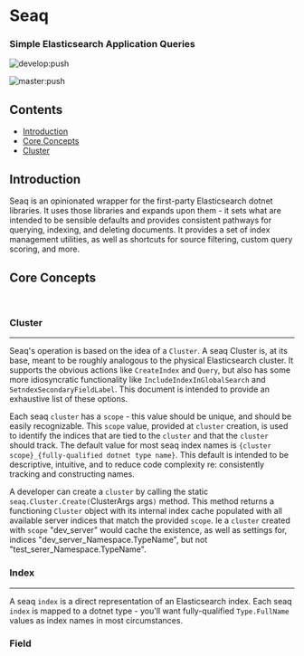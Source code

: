# Seaq

### Simple Elasticsearch Application Queries

![develop:push](https://github.com/oklacoder/seaq/workflows/develop:push/badge.svg)

![master:push](https://github.com/oklacoder/seaq/workflows/master:push/badge.svg)

## Contents

- [Introduction](#introduction)
- [Core Concepts](#core-concepts)
- [Cluster](#cluster)

## <a id="introduction">Introduction</a>

Seaq is an opinionated wrapper for the first-party Elasticsearch dotnet libraries.  It uses those libraries and expands upon them - it sets what are intended to be sensible defaults and provides consistent pathways for querying, indexing, and deleting documents.  It provides a set of index management utilities, as well as shortcuts for source filtering, custom query scoring, and more.

## <a id="core-concepts">Core Concepts</a>

<br/>

### <a id="cluster">Cluster</a>

<hr/>

Seaq's operation is based on the idea of a `Cluster`.  A seaq Cluster is, at its base, meant to be roughly analogous to the physical Elasticsearch cluster.  It supports the obvious actions like `CreateIndex` and `Query`, but also has some more idiosyncratic functionality like `IncludeIndexInGlobalSearch` and `SetndexSecondaryFieldLabel`.  This document is intended to provide an exhaustive list of these options.

Each seaq `cluster` has a `scope` - this value should be unique, and should be easily recognizable.  This `scope` value, provided at `cluster` creation, is used to identify the indices that are tied to the `cluster` and that the `cluster` should track.  The default value for most seaq index names is `{cluster scope}_{fully-qualified dotnet type name}`.  This default is intended to be descriptive, intuitive, and to reduce code complexity re: consistently tracking and constructing names.

A developer can create a `cluster` by calling the static `seaq.Cluster.Create(`ClusterArgs args`)` method.  This method returns a functioning `Cluster` object with its internal index cache populated with all available server indices that match the provided `scope`.  Ie a `cluster` created with `scope` "dev_server" would cache the existence, as well as settings for, indices "dev_server_Namespace.TypeName", but not "test_serer_Namespace.TypeName".  

### <a id="index">Index</a>

<hr/>

A seaq `index` is a direct representation of an Elasticsearch index.  Each seaq `index` is mapped to a dotnet type - you'll want fully-qualified `Type.FullName` values as index names in most circumstances.  


### <a id="field">Field</a>

